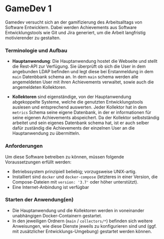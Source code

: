 # GameDev 1

Gamedev versucht sich an der gamifizierung des Arbeitsalltags von Software Entwicklern. Dabei werden Achievements aus Software Entwicklungstools wie Git und Jira generiert, um die Arbeit langfristig motivierender zu gestalten. 

### Terminologie und Aufbau

 * **Hauptanwendung**: Die Hauptanwendung hostet die Webseite und stellt die Rest-API zur Verfügung. Sie überprüft ob sich die User in dem angebunden LDAP befinden und legt diese bei Erstanmeldung in dem `main` Datenbbank schema an. In dem `main` schema werden alle angemeldeten User mit ihren Achievements verwaltet, sowie auch die angemeldeten Kollektoren. 

 * **Kollektoren** sind eigenständige, von der Hauptanwendung abgekoppelte Systeme, welche die genutzten Entwicklungstools auslesen und entsprechend auswerten. Jeder Kollektor hat in dem `metrics` Schema seine eigene Datenbank, in der er informationen für seine eigenen Achievements abspeichert. Da der Kollektor selbstständig arbeitet und sein eigenes Datenbank schema hat, ist er auch selber dafür zuständig die Achievements der einzelnen User an die Hauptanwendung zu übermitteln.

### Anforderungen

Um diese Software betreiben zu können, müssen folgende Voraussetzungen erfüllt werden:

 * Betriebssystem prinzipiell beliebig; vorzugsweise UNIX-artig.
 * Installiert sind `docker` und `docker-compose` (letzteres in einer Version, die Compose-Dateien mit `version: '3.7'` oder höher unterstützt).
 * Eine Internet-Anbindung ist verfügbar

### Starten der Anwendung(en)

 * Die Hauptanwendung und die Kollektoren werden in voneinander unabhängigen Docker-Containern gestartet.
 * In den jeweiligen Ordnern (`main` / `collectors/*`) befinden sich weitere Anweisungen, wie diese Dienste jeweils zu konfigurieren sind und (ggf. mit zusätzlicher Entwicklungs-Umgebung) gestartet werden können.
